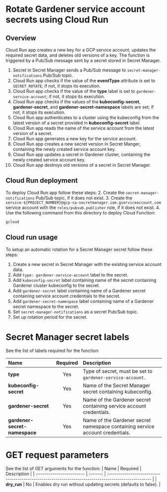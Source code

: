 # Rotate Gardener service account secrets using Cloud Run

## Overview

Cloud Run app creates a new key for a GCP service account, updates the required secret data, and deletes old versions of a key. The function is triggered by a Pub/Sub message sent by a secret stored in Secret Manager.

1. Secret in Secret Manager sends a Pub/Sub message to `secret-manager-notifications` Pub/Sub topic.
2. Cloud Run app checks if the value of the **eventType** attribute is set to `SECRET_ROTATE`; if not, it stops its execution.
3. Cloud Run app checks if the value of the **type** label is set to `gardener-service-account`; if not, it stops its execution.
4. Cloud Run app checks if the values of the **kubeconfig-secret**, **gardener-secret**, and **gardener-secret-namespace** labels are set; if not, it stops its execution.
5. Cloud Run app authenticates to a cluster using the kubeconfig from the latest version of a secret provided in **kubeconfig-secret** label.
6. Cloud Run app reads the name of the service account from the latest version of a secret.
7. Cloud Run app generates a new key for the service account.
8. Cloud Run app creates a new secret version in Secret Manger, containing the newly created service account key.
9. Cloud Run app updates a secret in Gardener cluster, containing the newly created service account key.
10. Cloud Run app destroys old versions of a secret in Secret Manager.

## Cloud Run deployment

To deploy Cloud Run app follow these steps:
2. Create the `secret-manager-notifications` Pub/Sub topic, if it does not exist.
3. Create the `service-${PROJECT_NUMBER}@gcp-sa-secretmanager.iam.gserviceaccount.com` service account with the `roles/pubsub.publisher` role, if it does not exist.
4. Use the following command from this directory to deploy Cloud Function:
```bash
gcloud 
```

## Cloud run usage

To setup an automatic rotation for a Secret Manager secret follow these steps:
1. Create a new secret in Secret Manager with the existing service account data.
2. Add `type: gardener-service-account` label to the secret.
3. Add `kubeconfig-secret` label containing name of the secret containing Gardener cluster kubeconfig to the secret.
4. Add `gardener-secret` label containing name of a Gardener secret containing service account credentials to the secret.
5. Add `gardener-secret-namespace` label containing name of a Gardener secret namespace to the secret.
6. Set `secret-manager-notifications` as a secret Pub/Sub topic.
7. Set up rotation period for the secret.


# Secret Manager secret labels

See the list of labels required for the function:

| Name                      | Required | Description                                                                                          |
| :------------------------ | :------: | :--------------------------------------------------------------------------------------------------- |
| **type** | Yes | Type of secret, must be set to `gardener-service-account`. |
| **kubeconfig-secret** | Yes | Name of the Secret Manager secret containing kubeconfig. |
| **gardener-secret** | Yes | Name of the Gardener secret containing service account credentials. |
| **gardener-secret-namespace** | Yes | Name of the Gardener secret namespace containing service account credentials. |


# GET request parameters

See the list of GET arguments for the function:
| Name                      | Required | Description                                                                                          |
| :------------------------ | :------: | :--------------------------------------------------------------------------------------------------- |
| **dry_run** | No | Enables dry run without updating secrets (defaults to false). |

